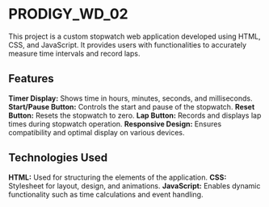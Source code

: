 # PRODIGY_WD_02

This project is a custom stopwatch web application developed using HTML, CSS, and JavaScript. It provides users with functionalities to accurately measure time intervals and record laps.

## Features

 **Timer Display:** Shows time in hours, minutes, seconds, and milliseconds.
 **Start/Pause Button:** Controls the start and pause of the stopwatch.
 **Reset Button:** Resets the stopwatch to zero.
 **Lap Button:** Records and displays lap times during stopwatch operation.
 **Responsive Design:** Ensures compatibility and optimal display on various devices.

## Technologies Used

 **HTML:** Used for structuring the elements of the application.
 **CSS:** Stylesheet for layout, design, and animations.
 **JavaScript:** Enables dynamic functionality such as time calculations and event handling.
